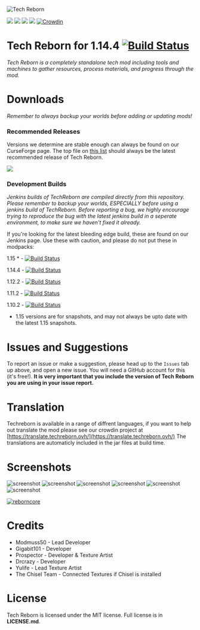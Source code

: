 ![](https://i.imgur.com/m0y21EK.png "Tech Reborn")

[![](http://cf.way2muchnoise.eu/full_233564_downloads.svg)](https://minecraft.curseforge.com/projects/techreborn) [![](http://cf.way2muchnoise.eu/packs/233564.svg)](https://minecraft.curseforge.com/projects/techreborn) [![](http://cf.way2muchnoise.eu/versions/233564.svg)](https://minecraft.curseforge.com/projects/techreborn) [![](https://img.shields.io/badge/Discord-TeamReborn-738bd7.svg)](https://discord.gg/teamreborn) [![Crowdin](https://d322cqt584bo4o.cloudfront.net/techreborn/localized.svg)](https://translate.techreborn.ovh/project/techreborn)

# Tech Reborn for 1.14.4 [![Build Status](https://jenkins.modmuss50.me/job/Team%20Reborn/job/TechReborn/job/1.12/badge/icon)](https://jenkins.modmuss50.me/job/Team%20Reborn/job/TechReborn/job/1.12/)

*Tech Reborn is a completely standalone tech mod including tools and machines to gather resources, process materials, and progress through the mod.*

# Downloads

*Remember to always backup your worlds before adding or updating mods!*

### Recommended Releases
Versions we determine are stable enough can always be found on our CurseForge page. The top file on [this list](http://minecraft.curseforge.com/projects/techreborn/files?sort=releasetype) should always be the latest recommended release of Tech Reborn.

[![](http://cf.way2muchnoise.eu/versions/233564_latest.svg)](https://minecraft.curseforge.com/projects/techreborn)

### Development Builds

*Jenkins builds of TechReborn are compiled directly from this repository. Please remember to backup your worlds, ESPECIALLY before using a jenkins build of TechReborn. Before reporting a bug, we highly encourage trying to reproduce the bug with the latest jenkins build in a seperate environment, to make sure we haven't fixed it already.*

If you're looking for the latest bleeding edge build, these are found on our Jenkins page. Use these with caution, and please do not put these in modpacks: 

1.15 * - [![Build Status](https://jenkins.modmuss50.me/job/Team%20Reborn/job/TechReborn/job/1.15/badge/icon)](https://jenkins.modmuss50.me/job/Team%20Reborn/job/TechReborn/job/1.15/)

1.14.4 - [![Build Status](https://jenkins.modmuss50.me/job/Team%20Reborn/job/TechReborn/job/1.14/badge/icon)](https://jenkins.modmuss50.me/job/Team%20Reborn/job/TechReborn/job/1.14/)

1.12.2 - [![Build Status](https://jenkins.modmuss50.me/job/Team%20Reborn/job/TechReborn/job/1.12/badge/icon)](https://jenkins.modmuss50.me/job/Team%20Reborn/job/TechReborn/job/1.12/)

1.11.2 - [![Build Status](https://jenkins.modmuss50.me/job/TeamReborn/job/TechReborn/job/TechReborn-1.11.2/badge/icon)](https://jenkins.modmuss50.me/job/TeamReborn/job/TechReborn/job/TechReborn-1.11.2/)

1.10.2 - [![Build Status](https://jenkins.modmuss50.me/job/TeamReborn/job/TechReborn/job/TechReborn-1.10.2/badge/icon)](https://jenkins.modmuss50.me/job/TeamReborn/job/TechReborn/job/TechReborn-1.10.2/)

* 1.15 versions are for snapshots, and may not always be upto date with the latest 1.15 snapshots.

# Issues and Suggestions

To report an issue or make a suggestion, please head up to the `Issues` tab up above, and open a new issue. You will need a GitHub account for this (it's free!). **It is very important that you include the version of Tech Reborn you are using in your issue report.**

# Translation

Techreborn is available in a range of diffrent languages, if you want to help out translate the mod please see our crowdin project at [https://translate.techreborn.ovh/](https://translate.techreborn.ovh/) The translations are automaticly included in the jar files at build time.

# Screenshots

![screenshot](https://i.imgur.com/BW128tX.png)
![screenshot](https://i.imgur.com/4rxbO4Q.png)
![screenshot](https://i.imgur.com/edaGPlL.png)
![screenshot](https://i.imgur.com/kWOxk8I.png)
![screenshot](https://i.imgur.com/ZKC5raQ.png)
![screenshot](https://i.imgur.com/RBCAWgO.png)

[![reborncore](https://i.imgur.com/NcOEWOh.png)](https://minecraft.curseforge.com/projects/reborncore/)

# Credits

* Modmuss50 - Lead Developer
* Gigabit101 - Developer
* Prospector - Developer & Texture Artist
* Drcrazy - Developer
* Yulife - Lead Texture Artist
* The Chisel Team - Connected Textures if Chisel is installed
 
# License

Tech Reborn is licensed under the MIT license. Full license is  in **LICENSE.md**.
